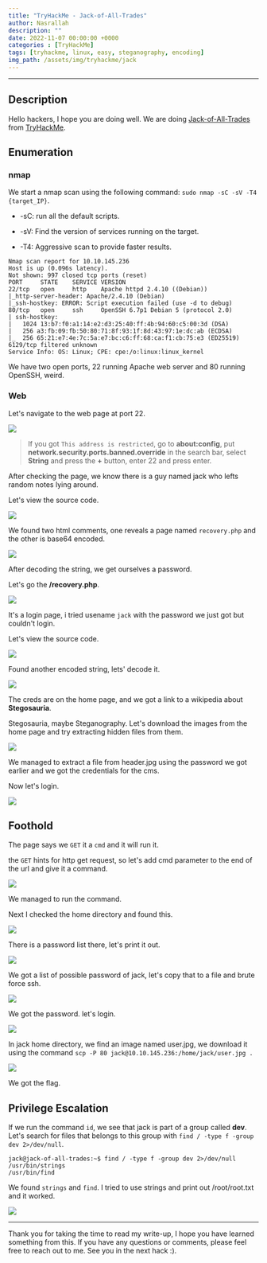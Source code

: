 ```yaml
---
title: "TryHackMe - Jack-of-All-Trades"
author: Nasrallah
description: ""
date: 2022-11-07 00:00:00 +0000
categories : [TryHackMe]
tags: [tryhackme, linux, easy, steganography, encoding]
img_path: /assets/img/tryhackme/jack
---
```


<div align="center"> <script src="https://tryhackme.com/badge/367641"></script> </div>

---


## **Description**

Hello hackers, I hope you are doing well. We are doing [Jack-of-All-Trades](https://tryhackme.com/room/jackofalltrades) from [TryHackMe](https://tryhackme.com).

## **Enumeration**

### nmap

We start a nmap scan using the following command: `sudo nmap -sC -sV -T4 {target_IP}`.

- -sC: run all the default scripts.

- -sV: Find the version of services running on the target.

- -T4: Aggressive scan to provide faster results.

```terminal
Nmap scan report for 10.10.145.236                                                                                                                           
Host is up (0.096s latency).                                                                                                                                 
Not shown: 997 closed tcp ports (reset)                              
PORT     STATE    SERVICE VERSION                                                                                                                            
22/tcp   open     http    Apache httpd 2.4.10 ((Debian))                   
|_http-server-header: Apache/2.4.10 (Debian)                                                                                                                 
|_ssh-hostkey: ERROR: Script execution failed (use -d to debug)             
80/tcp   open     ssh     OpenSSH 6.7p1 Debian 5 (protocol 2.0)                                                                                              
| ssh-hostkey:                                                                
|   1024 13:b7:f0:a1:14:e2:d3:25:40:ff:4b:94:60:c5:00:3d (DSA)                                                                                               
|   256 a3:fb:09:fb:50:80:71:8f:93:1f:8d:43:97:1e:dc:ab (ECDSA)        
|_  256 65:21:e7:4e:7c:5a:e7:bc:c6:ff:68:ca:f1:cb:75:e3 (ED25519)                                                                                            
6129/tcp filtered unknown                                                     
Service Info: OS: Linux; CPE: cpe:/o:linux:linux_kernel          
```

We have two open ports, 22 running Apache web server and 80 running OpenSSH, weird.

### Web

Let's navigate to the web page at port 22.

![](1.png)

>If you got `This address is restricted`, go to **about:config**, put **network.security.ports.banned.override** in the search bar, select **String** and press the **+** button, enter 22 and press enter.

After checking the page, we know there is a guy named jack who lefts random notes lying around.

Let's view the source code.

![](2.png)

We found two html comments, one reveals a page named `recovery.php` and the other is base64 encoded.

![](3.png)

After decoding the string, we get ourselves a password.

Let's go the **/recovery.php**.

![](4.png)

It's a login page, i tried usename `jack` with the password we just got but couldn't login.

Let's view the source code.

![](5.png)

Found another encoded string, lets' decode it.

![](6.png)

The creds are on the home page, and we got a link to a wikipedia about **Stegosauria**.

Stegosauria, maybe Steganography. Let's download the images from the home page and try extracting hidden files from them.

![](7.png)

We managed to extract a file from header.jpg using the password we got earlier and we got the credentials for the cms.

Now let's login.

![](8.png)


## **Foothold**

The page says we `GET` it a `cmd` and it will run it.

the `GET` hints for http get request, so let's add cmd parameter to the end of the url and give it a command.

![](9.png)

We managed to run the command.

Next I checked the home directory and found this.

![](10.png)

There is a password list there, let's print it out.

![](11.png)

We got a list of possible password of jack, let's copy that to a file and brute force ssh.

![](12.png)

We got the password. let's login.

![](13.png)

In jack home directory, we find an image named user.jpg, we download it using the command `scp -P 80 jack@10.10.145.236:/home/jack/user.jpg .`

![](14.png)

We got the flag.

## **Privilege Escalation**

If we run the command `id`, we see that jack is part of a group called **dev**. Let's search for files that belongs to this group with `find / -type f -group dev 2>/dev/null`.

```terminal
jack@jack-of-all-trades:~$ find / -type f -group dev 2>/dev/null 
/usr/bin/strings
/usr/bin/find
```

We found `strings` and `find`. I tried to use strings and print out /root/root.txt and it worked.

![](15.png)

---

Thank you for taking the time to read my write-up, I hope you have learned something from this. If you have any questions or comments, please feel free to reach out to me. See you in the next hack :).
